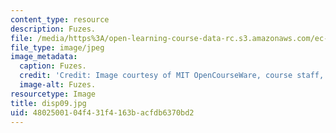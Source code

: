 ```yaml
---
content_type: resource
description: Fuzes.
file: /media/https%3A/open-learning-course-data-rc.s3.amazonaws.com/ec-s06-design-for-demining-spring-2007/4802500104f431f4163bacfdb6370bd2_disp09.jpg
file_type: image/jpeg
image_metadata:
  caption: Fuzes.
  credit: 'Credit: Image courtesy of MIT OpenCourseWare, course staff, and students.'
  image-alt: Fuzes.
resourcetype: Image
title: disp09.jpg
uid: 48025001-04f4-31f4-163b-acfdb6370bd2
---
```


